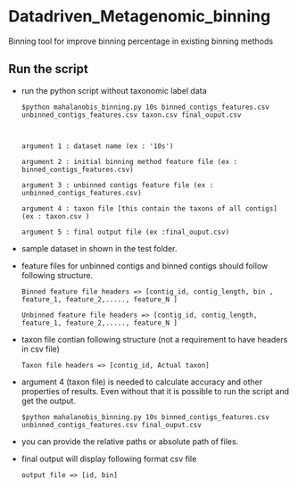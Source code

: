 # Datadriven_Metagenomic_binning
Binning tool for improve binning percentage in existing binning methods

Run the script
------------

* run the python script without taxonomic label data

      $python mahalanobis_binning.py 10s binned_contigs_features.csv unbinned_contigs_features.csv taxon.csv final_ouput.csv



      argument 1 : dataset name (ex : '10s')

      argument 2 : initial binning method feature file (ex : binned_contigs_features.csv)

      argument 3 : unbinned contigs feature file (ex : unbinned_contigs_features.csv)

      argument 4 : taxon file [this contain the taxons of all contigs] (ex : taxon.csv )

      argument 5 : final output file (ex :final_ouput.csv)


* sample dataset in shown in the test folder.

* feature files for unbinned contigs and binned contigs should follow following structure.
      
      Binned feature file headers => [contig_id, contig_length, bin , feature_1, feature_2,....., feature_N ]
      
      Unbinned feature file headers => [contig_id, contig_length, feature_1, feature_2,....., feature_N ]
      
 * taxon file contian following structure (not a requirement to have headers in csv file)
      
       Taxon file headers => [contig_id, Actual taxon]

* argument 4 (taxon file) is needed to calculate accuracy and other properties of results. Even without that it is possible to run the script and get the output.

      $python mahalanobis_binning.py 10s binned_contigs_features.csv unbinned_contigs_features.csv final_ouput.csv

* you can provide the relative paths or absolute path of files.

* final output will display following format csv file
             
      output file => [id, bin]
